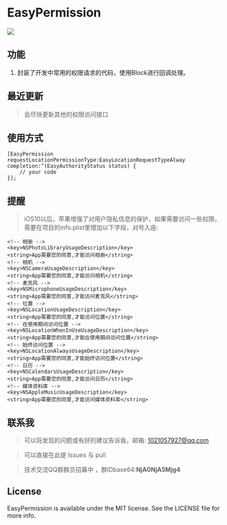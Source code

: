 # EasyPermission

![](https://img.shields.io/badge/language-objc-orange.svg)

## 功能
1. 封装了开发中常用的权限请求的代码，使用Block进行回调处理。

## 最近更新
> 会尽快更新其他的权限访问接口


## 使用方式

    [EasyPermission requestLocationPermissionType:EasyLocationRequestTypeAlway completion:^(EasyAuthorityStatus status) {
        // your code
    }];


## 提醒
> iOS10以后，苹果增强了对用户隐私信息的保护，如果需要访问一些权限，需要在项目的info.plist里增加以下字段，对号入座:
```
<!-- 相册 --> 
<key>NSPhotoLibraryUsageDescription</key> 
<string>App需要您的同意,才能访问相册</string> 
<!-- 相机 --> 
<key>NSCameraUsageDescription</key> 
<string>App需要您的同意,才能访问相机</string> 
<!-- 麦克风 --> 
<key>NSMicrophoneUsageDescription</key> 
<string>App需要您的同意,才能访问麦克风</string> 
<!-- 位置 --> 
<key>NSLocationUsageDescription</key> 
<string>App需要您的同意,才能访问位置</string> 
<!-- 在使用期间访问位置 --> 
<key>NSLocationWhenInUseUsageDescription</key> 
<string>App需要您的同意,才能在使用期间访问位置</string> 
<!-- 始终访问位置 --> 
<key>NSLocationAlwaysUsageDescription</key> 
<string>App需要您的同意,才能始终访问位置</string> 
<!-- 日历 --> 
<key>NSCalendarsUsageDescription</key> 
<string>App需要您的同意,才能访问日历</string>
<!-- 媒体资料库 --> 
<key>NSAppleMusicUsageDescription</key> 
<string>App需要您的同意,才能访问媒体资料库</string>
```

## 联系我
> 可以将发现的问题或有好的建议告诉我，邮箱: 1021057927@qq.com

> 可以直接在此提 Issues 与 pull

> 技术交流QQ群群员招募中 ，群IDbase64:**NjA0NjA5Mjg4**

## License

EasyPermission is available under the MIT license. See the LICENSE file for more info.

